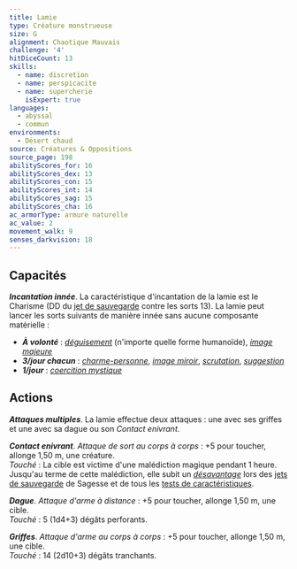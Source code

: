 ```yaml
---
title: Lamie
type: Créature monstrueuse
size: G
alignment: Chaotique Mauvais
challenge: '4'
hitDiceCount: 13
skills:
  - name: discretion
  - name: perspicacite
  - name: supercherie
    isExpert: true
languages:
  - abyssal
  - commun
environments:
  - Désert chaud
source: Créatures & Oppositions
source_page: 198
abilityScores_for: 16
abilityScores_dex: 13
abilityScores_con: 15
abilityScores_int: 14
abilityScores_sag: 15
abilityScores_cha: 16
ac_armorType: armure naturelle
ac_value: 2
movement_walk: 9
senses_darkvision: 18
---
```

## Capacités
_**Incantation innée**_. La caractéristique d'incantation de la lamie est le Charisme (DD du [jet de sauvegarde](/utiliser-les-caracteristiques/#jets-de-sauvegarde) contre les sorts 13). La lamie peut lancer les sorts suivants de manière innée sans aucune composante matérielle :
* _**À volonté**_ : [_déguisement_](/grimoire/deguisement/) (n'importe quelle forme humanoïde), [_image majeure_](/grimoire/image-majeure/)
* _**3/jour chacun**_ : [_charme-personne_](/grimoire/charme-personne/), [_image miroir_](/grimoire/image-miroir/), [_scrutation_](/grimoire/scrutation/), [_suggestion_](/grimoire/suggestion/)
* _**1/jour**_ : [_coercition mystique_](/grimoire/coercition-mystique/)

## Actions
_**Attaques multiples**_. La lamie effectue deux attaques : une avec ses griffes et une avec sa dague ou son _Contact enivrant_.

_**Contact enivrant**_. _Attaque de sort au corps à corps_ : +5 pour toucher, allonge 1,50 m, une créature.  
_Touché_ : La cible est victime d'une malédiction magique pendant 1 heure. Jusqu'au terme de cette malédiction, elle subit un [_désavantage_](/utiliser-les-caracteristiques/#avantage-et-desavantage) lors des [jets de sauvegarde](/utiliser-les-caracteristiques/#jets-de-sauvegarde) de Sagesse et de tous les [tests de caractéristiques](/utiliser-les-caracteristiques/#tests-de-caracteristique).

_**Dague**_. _Attaque d'arme à distance_ : +5 pour toucher, allonge 1,50 m, une cible.  
_Touché_ : 5 (1d4+3) dégâts perforants.

_**Griffes**_. _Attaque d'arme au corps à corps_ : +5 pour toucher, allonge 1,50 m, une cible.  
_Touché_ : 14 (2d10+3) dégâts tranchants.
